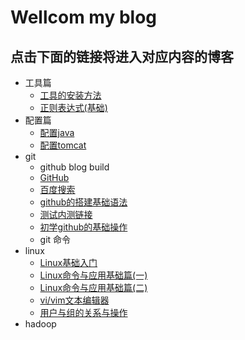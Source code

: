 # Wellcom my blog
## 点击下面的链接将进入对应内容的博客
- 工具篇
	- [工具的安装方法](https://abell4.github.io/linux/basics/basics)
	- [正则表达式(基础)](https://abell4.github.io/linux/basics/regular) 
- 配置篇
	- [配置java](https://abell4.github.io/configure/jdk-java)
	- [配置tomcat](http://github.com)
- git
	- github blog build
	- [GitHub](http://github.com)
	- [百度搜索](http://baidu.com)
	- [github的搭建基础语法](https://guides.github.com/features/mastering-markdown/)
	- [测试内测链接](https://abell4.github.io/git/blog)
	- [初学github的基础操作](https://abell4.github.io/git/Day)
	- git 命令
- linux
	- [Linux基础入门](https://abell4.github.io/linux/oneday)
	- [Linux命令与应用基础篇(一)](https://abell4.github.io/linux/jichuoneday)
	- [Linux命令与应用基础篇(二)](https://abell4.github.io/linux/jichutwo)
	- [vi/vim文本编辑器](https://abell4.github.io/linux/bookone)
	- [用户与组的关系与操作](https://abell4.github.io/linux/zu1.0)
- hadoop